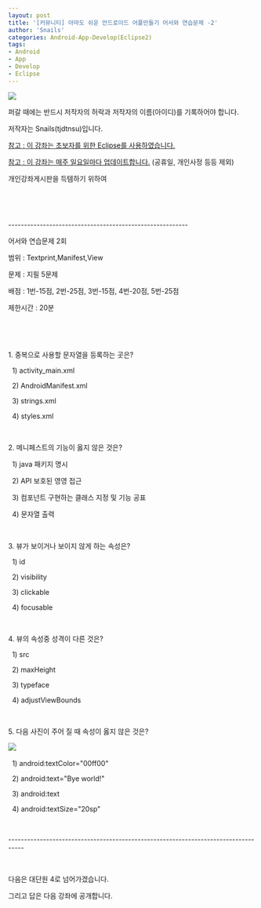 ```yaml
---
layout: post
title: '[커뮤니티] 아마도 쉬운 안드로이드 어플만들기 어서와 연습문제 -2'
author: 'Snails'
categories: Android-App-Develop(Eclipse2)
tags:
- Android
- App
- Develop
- Eclipse
---
```



<script> location.href='https://cafe.naver.com/develoid/274107' ; </script>

<p><img src="https://dthumb-phinf.pstatic.net/?src=%22http%3A%2F%2Fpostfiles3.naver.net%2F20130523_178%2Ftjdtnsu_1369283538974akCh1_JPEG%2Fand.jpg%3Ftype%3Dw2%22&amp;type=cafe_wa740"></p>
<p>퍼갈 때에는 반드시 저작자의 허락과 저작자의 이름(아이디)를 기록하어야 합니다.</p>
<p>저작자는 Snails(tjdtnsu)입니다.</p>
<p><u>참고 : 이 강좌는 초보자를 위한 Eclipse를 사용하였습니다.</u></p>
<p><u>참고 : 이 강좌는 매주 일요일마다 업데이트합니다.</u> (공휴일, 개인사정 등등 제외)</p>
<p>개인강좌게시판을 득템하기 위하여&nbsp;</p>
<p></p>
<p></p>
<p>&nbsp;</p>
<p>&nbsp;</p>
<p>---------------------------------------------------------</p>
<p>어서와 연습문제 2회</p>
<p>범위 : Textprint,Manifest,View</p>
<p>문제 : 지필 5문제</p>
<p>배점 : 1번-15점, 2번-25점, 3번-15점, 4번-20점, 5번-25점</p>
<p>제한시간 : 20분</p>
<p>&nbsp;</p>
<p>&nbsp;</p>
<p>1. 중복으로 사용할 문자열을 등록하는 곳은?</p>
<p>&nbsp; 1) activity_main.xml</p>
<p>&nbsp; 2) AndroidManifest.xml</p>
<p>&nbsp; 3) strings.xml</p>
<p>&nbsp; 4)&nbsp;styles.xml</p>
<p>&nbsp;</p>
<p>2. 메니페스트의 기능이 옳지 않은 것은?</p>
<p>&nbsp; 1) java 패키지 명시</p>
<p>&nbsp; 2) API 보호된 영영 접근</p>
<p>&nbsp; 3) 컴포넌트 구현하는 클래스 지정 및 기능 공표</p>
<p>&nbsp; 4) 문자열 출력</p>
<p>&nbsp;</p>
<p>3. 뷰가 보이거나 보이지 않게 하는 속성은?</p>
<p>&nbsp; 1) id</p>
<p>&nbsp; 2) visibility</p>
<p>&nbsp; 3) clickable</p>
<p>&nbsp; 4) focusable</p>
<p>&nbsp;</p>
<p>4. 뷰의 속성중 성격이 다른 것은?</p>
<p>&nbsp; 1) src</p>
<p>&nbsp; 2) maxHeight</p>
<p>&nbsp; 3) typeface</p>
<p>&nbsp; 4) adjustViewBounds</p>
<p>&nbsp;</p>
<p>5. 다음 사진이 주어 질 때 속성이 옳지 않은 것은?&nbsp;</p>
<p><img src="https://dthumb-phinf.pstatic.net/?src=%22http%3A%2F%2Fblogfiles.naver.net%2F20130707_198%2Ftjdtnsu_1373178936897hzKNB_PNG%2F%25C1%25A6%25B8%25F1_%25BE%25F8%25C0%25BD.png%22&amp;type=cafe_wa740">&nbsp;</p>
<p>&nbsp; 1) android:textColor="00ff00"</p>
<p>&nbsp; 2) android:text="Bye world!"</p>
<p>&nbsp; 3) android:text</p>
<p>&nbsp; 4) android:textSize="20sp"</p>
<p>&nbsp;</p>
<p>-----------------------------------------------------------------------------------</p>
<p>&nbsp;</p>
<p>다음은 대단원 4로 넘어가겠습니다. </p>
<p>그리고 답은 다음 강좌에 공개합니다.</p>
<p>&nbsp;</p>
<!-- Not Allowed Attribute Filtered ( se2_tbl_template="8") -->
